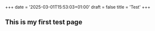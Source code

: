 +++
date = '2025-03-01T15:53:03+01:00'
draft = false
title = 'Test'
+++

## This is my first test page 